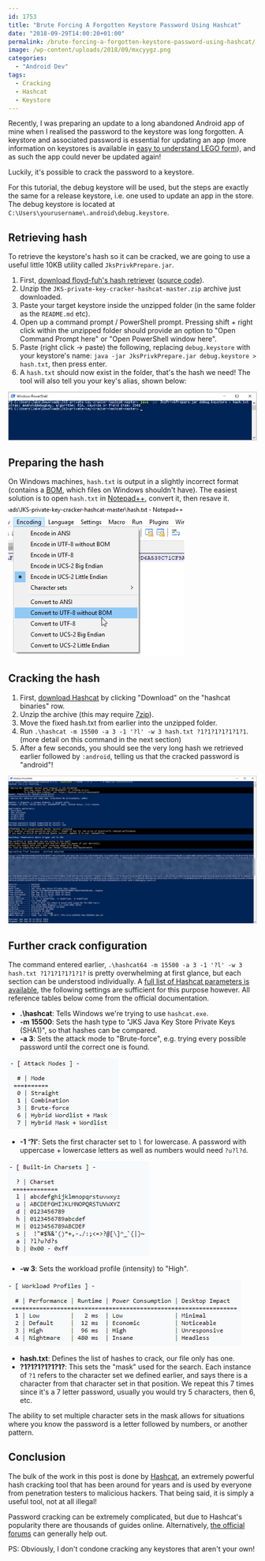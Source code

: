```yaml
---
id: 1753
title: "Brute Forcing A Forgotten Keystore Password Using Hashcat"
date: "2018-09-29T14:00:20+01:00"
permalink: /brute-forcing-a-forgotten-keystore-password-using-hashcat/
image: /wp-content/uploads/2018/09/mxcyygz.png
categories:
  - "Android Dev"
tags:
  - Cracking
  - Hashcat
  - Keystore
---
```


Recently, I was preparing an update to a long abandoned Android app of mine when I realised the password to the keystore was long forgotten. A keystore and associated password is essential for updating an app (more information on keystores is available in [easy to understand LEGO form](https://www.youtube.com/watch?v=3lDtAf8Jk_c)), and as such the app could never be updated again!

Luckily, it's possible to crack the password to a keystore.

For this tutorial, the debug keystore will be used, but the steps are exactly the same for a release keystore, i.e. one used to update an app in the store. The debug keystore is located at `C:\Users\yourusername\.android\debug.keystore`.

## Retrieving hash

To retrieve the keystore's hash so it can be cracked, we are going to use a useful little 10KB utility called `JksPrivkPrepare.jar`.

1. First, [download floyd-fuh's hash retriever](https://github.com/floyd-fuh/JKS-private-key-cracker-hashcat/archive/master.zip) ([source code](https://github.com/floyd-fuh/JKS-private-key-cracker-hashcat)).
2. Unzip the `JKS-private-key-cracker-hashcat-master.zip` archive just downloaded.
3. Paste your target keystore inside the unzipped folder (in the same folder as the `README.md` etc).
4. Open up a command prompt / PowerShell prompt. Pressing shift + right click within the unzipped folder should provide an option to "Open Command Prompt here" or "Open PowerShell window here".
5. Paste (right click -&gt; paste) the following, replacing `debug.keystore` with your keystore's name: `java -jar JksPrivkPrepare.jar debug.keystore > hash.txt`, then press enter.
6. A `hash.txt` should now exist in the folder, that's the hash we need! The tool will also tell you your key's alias, shown below:

![hashcat installed](/wp-content/uploads/2018/09/leovqan.png)

## Preparing the hash

On Windows machines, `hash.txt` is output in a slightly incorrect format (contains a [BOM](https://www.w3.org/International/questions/qa-byte-order-mark), which files on Windows shouldn't have). The easiest solution is to open `hash.txt` in [Notepad++](https://notepad-plus-plus.org/download/v7.5.8.html), convert it, then resave it.  
![converting file](/wp-content/uploads/2018/09/d22ooef.png)

## Cracking the hash

1. First, [download Hashcat](https://hashcat.net/hashcat/) by clicking "Download" on the "hashcat binaries" row.
2. Unzip the archive (this may require [7zip](https://www.7-zip.org/download.html)).
3. Move the fixed hash.txt from earlier into the unzipped folder.
4. Run `.\hashcat -m 15500 -a 3 -1 '?l' -w 3 hash.txt ?1?1?1?1?1?1?1`. (more detail on this command in the next section)
5. After a few seconds, you should see the very long hash we retrieved earlier followed by `:android`, telling us that the cracked password is "android"!

![cracking the hash](/wp-content/uploads/2018/09/lpp8e6k.png)

## Further crack configuration

The command entered earlier, `.\hashcat64 -m 15500 -a 3 -1 '?l' -w 3 hash.txt ?1?1?1?1?1?1?` is pretty overwhelming at first glance, but each section can be understood individually. A [full list of Hashcat parameters is available](https://hashcat.net/wiki/doku.php?id=hashcat), the following settings are sufficient for this purpose however. All reference tables below come from the official documentation.

- **.\\hashcat**: Tells Windows we're trying to use `hashcat.exe`.
- **-m 15500**: Sets the hash type to "JKS Java Key Store Private Keys (SHA1)", so that hashes can be compared.
- **-a 3**: Sets the attack mode to "Brute-force", e.g. trying every possible password until the correct one is found.

![attack mode](/wp-content/uploads/2018/09/p5utt0q.png)

- **-1 ‘?l'**: Sets the first character set to `l` for lowercase. A password with uppercase + lowercase letters as well as numbers would need `?u?l?d`.

![charset](/wp-content/uploads/2018/09/3tndajn.png)

- **-w 3**: Sets the workload profile (intensity) to "High".

![workload profile](/wp-content/uploads/2018/09/inwz4ub.png)

- **hash.txt**: Defines the list of hashes to crack, our file only has one.
- **?1?1?1?1?1?1?**: This sets the "mask" used for the search. Each instance of `?1` refers to the character set we defined earlier, and says there is a character from that character set in that position. We repeat this 7 times since it's a 7 letter password, usually you would try 5 characters, then 6, etc.

The ability to set multiple character sets in the mask allows for situations where you know the password is a letter followed by numbers, or another pattern.

## Conclusion

The bulk of the work in this post is done by [Hashcat](https://hashcat.net/hashcat/), an extremely powerful hash cracking tool that has been around for years and is used by everyone from penetration testers to malicious hackers. That being said, it is simply a useful tool, not at all illegal!

Password cracking can be extremely complicated, but due to Hashcat's popularity there are thousands of guides online. Alternatively, [the official forums](https://hashcat.net/forum/) can generally help out.

PS: Obviously, I don't condone cracking any keystores that aren't your own!
